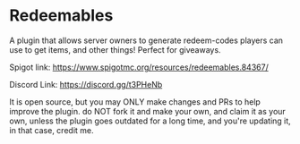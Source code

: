 # Redeemables
 A plugin that allows server owners to generate redeem-codes players can use to get items, and other things! Perfect for giveaways.
 
Spigot link: https://www.spigotmc.org/resources/redeemables.84367/

Discord Link: https://discord.gg/t3PHeNb

It is open source, but you may ONLY make changes and PRs to help improve the plugin. do NOT fork it and make your own, and claim it as your own, unless the plugin goes outdated for a long time, and you're updating it, in that case, credit me.
